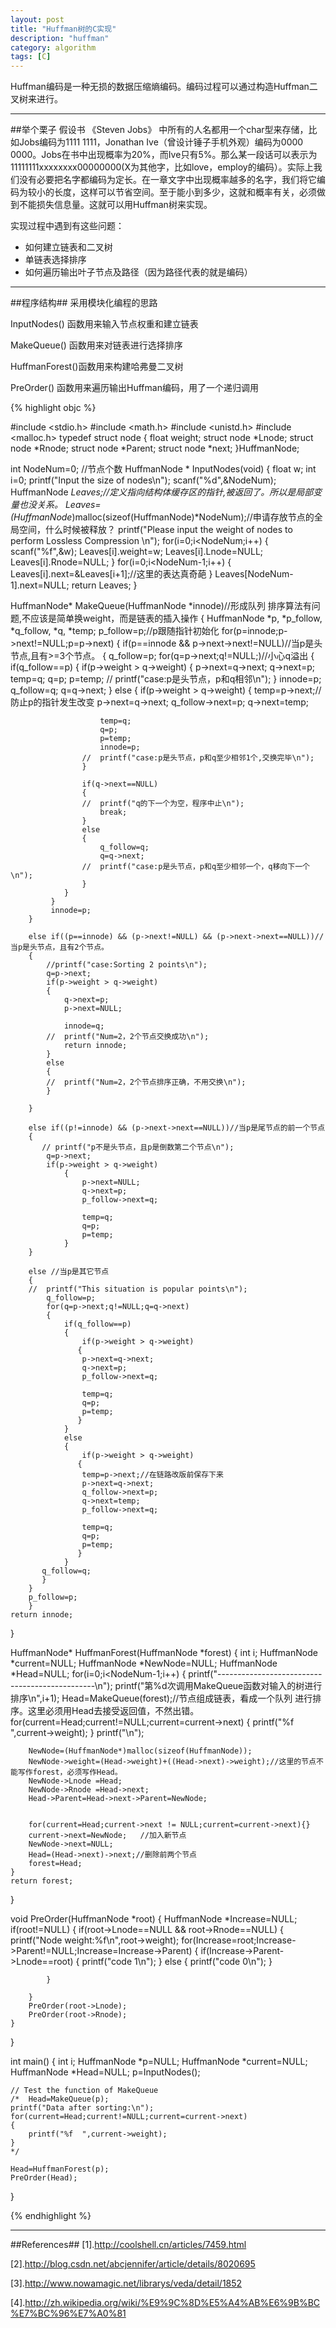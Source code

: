 ```yaml
---
layout: post
title: "Huffman树的C实现"
description: "huffman"
category: algorithm
tags: [C]
---
```



Huffman编码是一种无损的数据压缩熵编码。编码过程可以通过构造Huffman二叉树来进行。

-----------------------------------
##举个栗子
假设书 《Steven Jobs》 中所有的人名都用一个char型来存储，比如Jobs编码为1111 1111，Jonathan  Ive（曾设计锤子手机外观）编码为0000 0000。Jobs在书中出现概率为20%，而Ive只有5%。那么某一段话可以表示为11111111xxxxxxxx00000000(X为其他字，比如love，employ的编码）。实际上我们没有必要把名字都编码为定长。在一章文字中出现概率越多的名字，我们将它编码为较小的长度，这样可以节省空间。至于能小到多少，这就和概率有关，必须做到不能损失信息量。这就可以用Huffman树来实现。

实现过程中遇到有这些问题：

+ 如何建立链表和二叉树
+ 单链表选择排序
+ 如何遍历输出叶子节点及路径（因为路径代表的就是编码）

-----------------------------------------
##程序结构##
采用模块化编程的思路

InputNodes() 函数用来输入节点权重和建立链表

MakeQueue() 函数用来对链表进行选择排序

HuffmanForest()函数用来构建哈弗曼二叉树

PreOrder() 函数用来遍历输出Huffman编码，用了一个递归调用


{% highlight objc %}

#include <stdio.h>
#include <math.h>
#include <unistd.h>
#include <malloc.h>
typedef struct node
{
	float weight;
    struct node *Lnode;
	struct node *Rnode;
	struct node *Parent;
	struct node *next;
}HuffmanNode;

int NodeNum=0;      //节点个数
HuffmanNode * InputNodes(void)
{
	float w;
	int i=0;
	printf("Input the size of nodes\n");
	scanf("%d",&NodeNum);
    HuffmanNode *Leaves;//定义指向结构体缓存区的指针,被返回了。所以是局部变量也没关系。
	Leaves=(HuffmanNode*)malloc(sizeof(HuffmanNode)*NodeNum);//申请存放节点的全局空间，什么时候被释放？
	printf("Please input the weight of nodes to perform Lossless Compression \n");
	for(i=0;i<NodeNum;i++)
	{
        scanf("%f",&w);
		Leaves[i].weight=w;
		Leaves[i].Lnode=NULL;
		Leaves[i].Rnode=NULL;
	}
	for(i=0;i<NodeNum-1;i++)
	{
		Leaves[i].next=&Leaves[i+1];//这里的表达真奇葩
	}
	Leaves[NodeNum-1].next=NULL;
	return Leaves;
}

HuffmanNode* MakeQueue(HuffmanNode *innode)//形成队列 排序算法有问题,不应该是简单换weight，而是链表的插入操作
{
	HuffmanNode *p, *p_follow, *q_follow, *q, *temp;
	p_follow=p;//p跟随指针初始化
	for(p=innode;p->next!=NULL;p=p->next)
	{
		if(p==innode && p->next->next!=NULL)//当p是头节点,且有>=3个节点。
		{
			q_follow=p;
			for(q=p->next;q!=NULL;)//小心q溢出
			{
				if(q_follow==p)
				{
					if(p->weight > q->weight)
					{
						p->next=q->next;
						q->next=p;
						temp=q;
						q=p;
						p=temp;
					//	printf("case:p是头节点，p和q相邻\n");
				   	}
					innode=p;
					q_follow=q;
					q=q->next;
				}
				else
				{
					if(p->weight > q->weight)
				   	{
						temp=p->next;//防止p的指针发生改变
						p->next=q->next;
						q_follow->next=p;
						q->next=temp;

						temp=q;
						q=p;
						p=temp;
						innode=p;
					//	printf("case:p是头节点，p和q至少相邻1个,交换完毕\n");
					}
				
					if(q->next==NULL)
					{
					//	printf("q的下一个为空，程序中止\n");
						break;
					}
					else
					{
						q_follow=q;
						q=q->next;
					//	printf("case:p是头节点，p和q至少相邻一个，q移向下一个\n");
					}
				}
			 }
			 innode=p;
		}
		
		else if((p==innode) && (p->next!=NULL) && (p->next->next==NULL))//当p是头节点，且有2个节点。
		{
			//printf("case:Sorting 2 points\n");
			q=p->next;
			if(p->weight > q->weight)
			{
				q->next=p;
				p->next=NULL;
			
				innode=q; 
			//	printf("Num=2，2个节点交换成功\n");
				return innode;
			}
			else
			{
			//	printf("Num=2，2个节点排序正确，不用交换\n");
			}

		}

		else if((p!=innode) && (p->next->next==NULL))//当p是尾节点的前一个节点
		{
	  	   // printf("p不是头节点，且p是倒数第二个节点\n");
			q=p->next;
			if(p->weight > q->weight)
				{
					p->next=NULL;
					q->next=p;
					p_follow->next=q;
		
		     		temp=q;
		    		q=p;
					p=temp;
				}
		}

		else //当p是其它节点
		{
		//	printf("This situation is popular points\n");
			q_follow=p;
			for(q=p->next;q!=NULL;q=q->next)
			{
				if(q_follow==p)
				{
					if(p->weight > q->weight)
				   {
					p->next=q->next;
					q->next=p;
					p_follow->next=q;
					
					temp=q;
					q=p;
					p=temp;
				   }
				}
				else
				{
					if(p->weight > q->weight)
				   {
					temp=p->next;//在链路改版前保存下来
					p->next=q->next;
					q_follow->next=p;
					q->next=temp;
					p_follow->next=q;
					
					temp=q;
					q=p;
					p=temp;
				   }
				} 
		   q_follow=q;
		   }
		}
		p_follow=p;
		}
	return innode;
}

HuffmanNode* HuffmanForest(HuffmanNode *forest)
{
	int i;
	HuffmanNode *current=NULL;
	HuffmanNode *NewNode=NULL;
	HuffmanNode *Head=NULL;
	for(i=0;i<NodeNum-1;i++)
	{
		printf("-----------------------------------------------\n");
		printf("第%d次调用MakeQueue函数对输入的树进行排序\n",i+1);
		Head=MakeQueue(forest);//节点组成链表，看成一个队列 进行排序。这里必须用Head去接受返回值，不然出错。
		for(current=Head;current!=NULL;current=current->next)
		{
			printf("%f  ",current->weight);
		}
		printf("\n");
		
	
		NewNode=(HuffmanNode*)malloc(sizeof(HuffmanNode));
		NewNode->weight=(Head->weight)+((Head->next)->weight);//这里的节点不能写作forest，必须写作Head。
		NewNode->Lnode =Head;
		NewNode->Rnode =Head->next;
		Head->Parent=Head->next->Parent=NewNode;
		
	    
		for(current=Head;current->next != NULL;current=current->next){}
		current->next=NewNode;   //加入新节点
		NewNode->next=NULL;
		Head=(Head->next)->next;//删除前两个节点
		forest=Head;
	}
	return forest;
}

void PreOrder(HuffmanNode *root)
{
	HuffmanNode *Increase=NULL;
	if(root!=NULL)
	{
		if(root->Lnode==NULL && root->Rnode==NULL)
		{
			printf("Node weight:%f\n",root->weight);
			for(Increase=root;Increase->Parent!=NULL;Increase=Increase->Parent)
			{
				if(Increase->Parent->Lnode==root)
				{
					printf("code 1\n");
				}
				else
				{
					printf("code 0\n");
				}

			}

		}
		PreOrder(root->Lnode);
		PreOrder(root->Rnode);
	}
}

int main()
{
	int i;
    HuffmanNode *p=NULL;
	HuffmanNode *current=NULL;
    HuffmanNode *Head=NULL;
    p=InputNodes();

	// Test the function of MakeQueue
	/*	Head=MakeQueue(p);
	printf("Data after sorting:\n");
	for(current=Head;current!=NULL;current=current->next)
	{
		printf("%f  ",current->weight);
	}
	*/

	Head=HuffmanForest(p);
	PreOrder(Head);
	
}

{% endhighlight %}

----------------------------------------------------------

##References##
[1].http://coolshell.cn/articles/7459.html

[2].http://blog.csdn.net/abcjennifer/article/details/8020695

[3].http://www.nowamagic.net/librarys/veda/detail/1852

[4].http://zh.wikipedia.org/wiki/%E9%9C%8D%E5%A4%AB%E6%9B%BC%E7%BC%96%E7%A0%81
